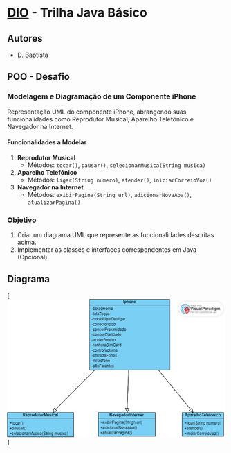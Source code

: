 # [DIO](www.dio.me) - Trilha Java Básico

## Autores
- [D. Baptista](https://github.com/Baptista64)

## POO - Desafio

### Modelagem e Diagramação de um Componente iPhone

Representação UML do componente iPhone, abrangendo suas funcionalidades como Reprodutor Musical, Aparelho Telefônico e Navegador na Internet.
#### Funcionalidades a Modelar
1. **Reprodutor Musical**
   - Métodos: `tocar()`, `pausar()`, `selecionarMusica(String musica)`
2. **Aparelho Telefônico**
   - Métodos: `ligar(String numero)`, `atender()`, `iniciarCorreioVoz()`
3. **Navegador na Internet**
   - Métodos: `exibirPagina(String url)`, `adicionarNovaAba()`, `atualizarPagina()`

### Objetivo
1. Criar um diagrama UML que represente as funcionalidades descritas acima.
2. Implementar as classes e interfaces correspondentes em Java (Opcional).

## Diagrama
[![Imagem](https://github.com/Baptista64/Poo/blob/main/src/image/Diagrama.png)]
